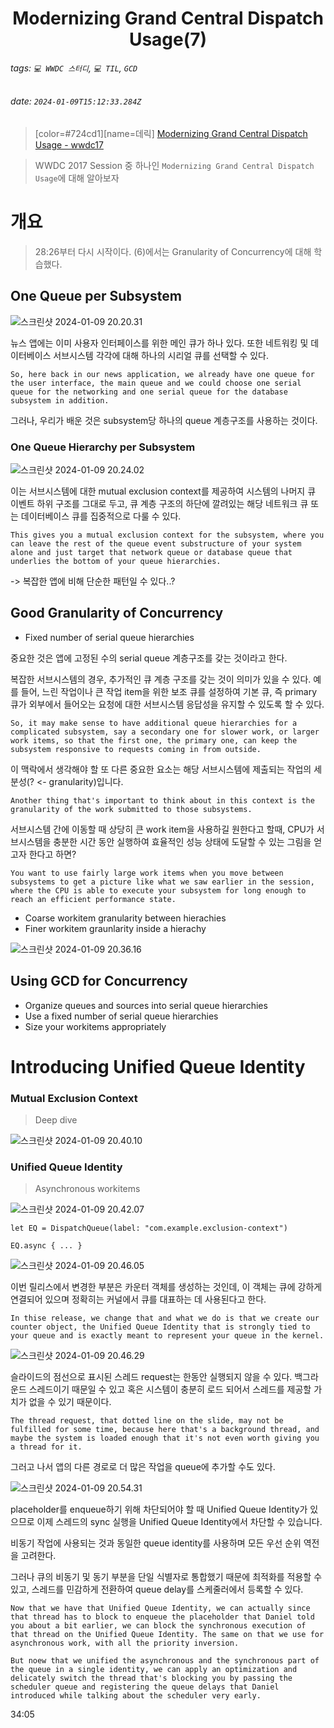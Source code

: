 <h1><center> Modernizing Grand Central Dispatch Usage(7) </center></h1>

###### tags: `💻 WWDC 스터디`, `💻 TIL`, `GCD`
###### date: `2024-01-09T15:12:33.284Z`

> [color=#724cd1][name=데릭]
> [Modernizing Grand Central Dispatch Usage - wwdc17](https://developer.apple.com/videos/play/wwdc2017/706/)

> WWDC 2017 Session 중 하나인 `Modernizing Grand Central Dispatch Usage`에 대해 알아보자

# 개요 

> 28:26부터 다시 시작이다. (6)에서는 Granularity of Concurrency에 대해 학습했다.


## One Queue per Subsystem

![스크린샷 2024-01-09 20.20.31](https://hackmd.io/_uploads/S1FW3i5da.png)

뉴스 앱에는 이미 사용자 인터페이스를 위한 메인 큐가 하나 있다. 또한 네트워킹 및 데이터베이스 서브시스템 각각에 대해 하나의 시리얼 큐를 선택할 수 있다.

```
So, here back in our news application, we already have one queue for the user interface, the main queue and we could choose one serial queue for the networking and one serial queue for the database subsystem in addition.
```

그러나, 우리가 배운 것은 subsystem당 하나의 queue 계층구조를 사용하는 것이다.

### One Queue Hierarchy per Subsystem

![스크린샷 2024-01-09 20.24.02](https://hackmd.io/_uploads/rkaRhoqda.png)

이는 서브시스템에 대한 mutual exclusion context를 제공하여 시스템의 나머지 큐 이벤트 하위 구조를 그대로 두고, 큐 계층 구조의 하단에 깔려있는 해당 네트워크 큐 또는 데이터베이스 큐를 집중적으로 다룰 수 있다.

```
This gives you a mutual exclusion context for the subsystem, where you can leave the rest of the queue event substructure of your system alone and just target that network queue or database queue that underlies the bottom of your queue hierarchies.
```

-> 복잡한 앱에 비해 단순한 패턴일 수 있다..?

## Good Granularity of Concurrency

- Fixed number of serial queue hierarchies

중요한 것은 앱에 고정된 수의 serial queue 계층구조를 갖는 것이라고 한다.


복잡한 서브시스템의 경우, 추가적인 큐 계층 구조를 갖는 것이 의미가 있을 수 있다. 예를 들어, 느린 작업이나 큰 작업 item을 위한 보조 큐를 설정하여 기본 큐, 즉 primary 큐가 외부에서 들어오는 요청에 대한 서브시스템 응답성을 유지할 수 있도록 할 수 있다.

```
So, it may make sense to have additional queue hierarchies for a complicated subsystem, say a secondary one for slower work, or larger work items, so that the first one, the primary one, can keep the subsystem responsive to requests coming in from outside.

```

이 맥락에서 생각해야 할 또 다른 중요한 요소는 해당 서브시스템에 제출되는 작업의 세분성(? <- granularity)입니다.

```
Another thing that's important to think about in this context is the granularity of the work submitted to those subsystems.

```

서브시스템 간에 이동할 때 상당히 큰 work item을 사용하길 원한다고 할때, CPU가 서브시스템을 충분한 시간 동안 실행하여 효율적인 성능 상태에 도달할 수 있는 그림을 얻고자 한다고 하면?


```
You want to use fairly large work items when you move between subsystems to get a picture like what we saw earlier in the session, where the CPU is able to execute your subsystem for long enough to reach an efficient performance state.
```

- Coarse workitem granularity between hierachies
- Finer workitem graunlarity inside a hierachy

![스크린샷 2024-01-09 20.36.16](https://hackmd.io/_uploads/SJa2k25dT.png)


## Using GCD for Concurrency

- Organize queues and sources into serial queue hierarchies
- Use a fixed number of serial queue hierarchies
- Size your workitems appropriately

# Introducing Unified Queue Identity

### Mutual Exclusion Context

> Deep dive

![스크린샷 2024-01-09 20.40.10](https://hackmd.io/_uploads/S1Hje29u6.png)


### Unified Queue Identity

> Asynchronous workitems

![스크린샷 2024-01-09 20.42.07](https://hackmd.io/_uploads/B1jfb3c_a.png)

```
let EQ = DispatchQueue(label: "com.example.exclusion-context")

EQ.async { ... }
```


![스크린샷 2024-01-09 20.46.05](https://hackmd.io/_uploads/S1YbG35Op.png)

이번 릴리스에서 변경한 부분은 카운터 객체를 생성하는 것인데, 이 객체는 큐에 강하게 연결되어 있으며 정확히는 커널에서 큐를 대표하는 데 사용된다고 한다.

```
In thise release, we change that and what we do is that we create our counter object, the Unified Queue Identity that is strongly tied to your queue and is exactly meant to represent your queue in the kernel.
```

![스크린샷 2024-01-09 20.46.29](https://hackmd.io/_uploads/Skx7Gn9dT.png)


슬라이드의 점선으로 표시된 스레드 request는 한동안 실행되지 않을 수 있다. 백그라운드 스레드이기 때문일 수 있고 혹은 시스템이 충분히 로드 되어서 스레드를 제공할 가치가 없을 수 있기 때문이다. 

```
The thread request, that dotted line on the slide, may not be fulfilled for some time, because here that's a background thread, and maybe the system is loaded enough that it's not even worth giving you a thread for it.
```

그러고 나서 앱의 다른 경로로 더 많은 작업을 queue에 추가할 수도 있다. 

![스크린샷 2024-01-09 20.54.31](https://hackmd.io/_uploads/Byr-4ncOa.png)
 
placeholder를 enqueue하기 위해 차단되어야 할 때 Unified Queue Identity가 있으므로 이제  스레드의 sync 실행을 Unified Queue Identity에서 차단할 수 있습니다.

비동기 작업에 사용되는 것과 동일한 queue identity를 사용하며 모든 우선 순위 역전을 고려한다.

그러나 큐의 비동기 및 동기 부분을 단일 식별자로 통합했기 때문에 최적화를 적용할 수 있고, 스레드를 민감하게 전환하여 queue delay를 스케줄러에서 등록할 수 있다.

```
Now that we have that Unified Queue Identity, we can actually since that thread has to block to enqueue the placeholder that Daniel told you about a bit earlier, we can block the synchronous execution of that thread on the Unified Queue Identity. The same on that we use for asynchronous work, with all the priority inversion.

But noew that we unified the asynchronous and the synchronous part of the queue in a single identity, we can apply an optimization and delicately switch the thread that's blocking you by passing the scheduler queue and registering the queue delays that Daniel introduced while talking about the scheduler very early.
```

34:05